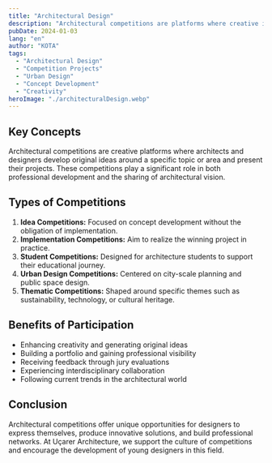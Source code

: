 ```yaml
---
title: "Architectural Design"
description: "Architectural competitions are platforms where creative ideas emerge and design boundaries are challenged."
pubDate: 2024-01-03
lang: "en"
author: "KOTA"
tags:
  - "Architectural Design"
  - "Competition Projects"
  - "Urban Design"
  - "Concept Development"
  - "Creativity"
heroImage: "./architecturalDesign.webp"
---
```


## Key Concepts
Architectural competitions are creative platforms where architects and designers develop original ideas around a specific topic or area and present their projects. These competitions play a significant role in both professional development and the sharing of architectural vision.

## Types of Competitions
<ol>
  <li><strong>Idea Competitions:</strong> Focused on concept development without the obligation of implementation.</li>
  <li><strong>Implementation Competitions:</strong> Aim to realize the winning project in practice.</li>
  <li><strong>Student Competitions:</strong> Designed for architecture students to support their educational journey.</li>
  <li><strong>Urban Design Competitions:</strong> Centered on city-scale planning and public space design.</li>
  <li><strong>Thematic Competitions:</strong> Shaped around specific themes such as sustainability, technology, or cultural heritage.</li>
</ol>

## Benefits of Participation
- Enhancing creativity and generating original ideas  
- Building a portfolio and gaining professional visibility  
- Receiving feedback through jury evaluations  
- Experiencing interdisciplinary collaboration  
- Following current trends in the architectural world  

## Conclusion
Architectural competitions offer unique opportunities for designers to express themselves, produce innovative solutions, and build professional networks. At Uçarer Architecture, we support the culture of competitions and encourage the development of young designers in this field.
